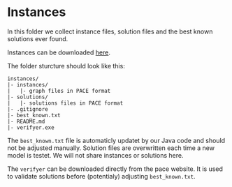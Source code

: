 # Instances

In this folder we collect instance files, solution files and the best known solutions ever found.

Instances can be downloaded [here](https://drive.google.com/file/d/1oufl99P3K_3rNxFhQkGlcUkkBDpd7RDH/view?usp=sharing).

The folder sturcture should look like this:
```
instances/
|- instances/
|   |- graph files in PACE format
|- solutions/
|   |- solutions files in PACE format
|- .gitignore
|- best_known.txt
|- README.md
|- verifyer.exe
```

The `best_known.txt` file is automaticly updatet by our Java code and should not be adjusted manually. Solution files are overwritten each time a new model is testet. We will not share instances or solutions here.

The `verifyer` can be downloaded directly from the pace website. It is used to validate solutions before (potentialy) adjusting `best_known.txt`.